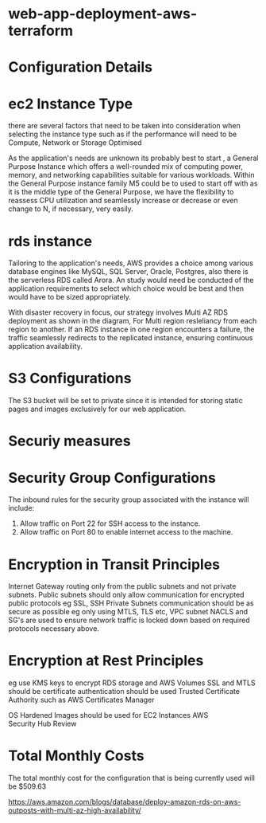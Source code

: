 # web-app-deployment-aws-terraform

# Configuration Details

# ec2 Instance Type
there are several factors that need to be taken into consideration when selecting the instance type such as if the performance will need to be Compute, Network or Storage Optimised 

As the application's needs are unknown its probably best to start , a General Purpose Instance which offers a well-rounded mix of computing power, memory, and networking capabilities suitable for various workloads. Within the General Purpose instance family  M5 could be to used to start off with as it is the middle type of the General Purpose, we have the flexibility to reassess CPU utilization and seamlessly increase or decrease or even change to N, if necessary, very easily.

# rds instance
Tailoring to the application's needs, AWS provides a choice among various database engines like MySQL, SQL Server, Oracle, Postgres, also there is the serverless RDS called Arora. An study would need be conducted of the application requirements to select which choice would be best and then would have to be sized appropriately.

With disaster recovery in focus, our strategy involves Multi AZ RDS deployment as shown in the diagram, For Multi region resleliancy  from each region to another. If an RDS instance in one region encounters a failure, the traffic seamlessly redirects to the replicated instance, ensuring continuous application availability.  

# S3 Configurations

The S3 bucket will be set to private since it is intended for storing static pages and images exclusively for our web application.

# Securiy measures

# Security Group Configurations

The inbound rules for the security group associated with the instance will include:

1. Allow traffic on Port 22 for SSH access to the instance.
2. Allow traffic on Port 80 to enable internet access to the machine.

# Encryption in Transit Principles

Internet Gateway routing only from the public subnets and not private subnets. 
Public subnets should only allow communication for encrypted public protocols   eg  SSL, SSH 
Private Subnets communication should be as secure as possible eg only using MTLS, TLS etc,
VPC subnet NACLS and SG's are used to ensure network traffic is locked down based on required protocols necessary above.

# Encryption at Rest Principles

eg use KMS keys to encrypt RDS storage and AWS Volumes
SSL and MTLS should be certificate authentication should be used Trusted Certificate Authority  such as AWS Certificates Manager


OS Hardened Images should be used for EC2 Instances
AWS Security Hub Review


# Total Monthly Costs

The total monthly cost for the configuration that is being currently used will be $509.63

https://aws.amazon.com/blogs/database/deploy-amazon-rds-on-aws-outposts-with-multi-az-high-availability/
